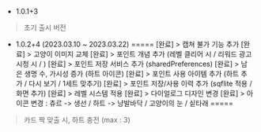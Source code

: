 - 1.0.1+3
> 초기 출시 버전


- 1.0.2+4 (2023.03.10 ~ 2023.03.22)
=====
[완료] > 캡쳐 불가 기능 추가
[완료] > 고양이 이미지 교체
[완료] > 포인트 개념 추가 (레벨 클리어 시 / 리워드 광고 시청 시 / )
[완료] > 포인트 저장 서비스 추가 (sharedPreferences)
[완료] > 남은 생명 수, 가시성 증가 (하트 아이콘)
[완료] > 포인트 사용 아이템 추가 (하트 추가 / 다시 보기 / 1세트 맞추기)
[완료] > 포인트 저장/사용 이력 추가 (sqflite 적용 / 화면 추가)
[완료] > 레벨 시스템 적용
[완료] > 다이얼로그 디자인 변경
[완료] > 아이콘 변경 : 츄르 -> 생선 / 하트 -> 냥발바닥 / 고양이의 눈 / 싵타래
=====

> 카드 짝 맞출 시, 하트 충전 (max : 3)
